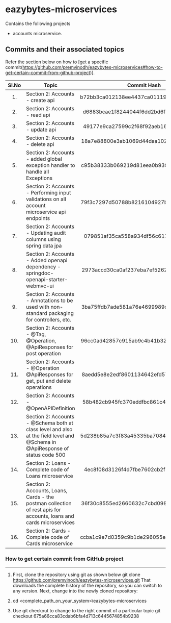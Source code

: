 <!-- 
	https://docs.github.com/en/github/writing-on-github/getting-started-with-writing-and-formatting-on-github/basic-writing-and-formatting-syntax#hiding-content-with-comments 
	https://github.com/adam-p/markdown-here/wiki/Markdown-Cheatsheet#tables
-->
# eazybytes-microservices

Contains the following projects
- accounts microservice.

Commits and their associated topics 
-----------------------------------
Refer the section below on how to [get a specific commit(https://github.com/premvinodh/eazybytes-microservices#how-to-get-certain-commit-from-github-project)].

| Sl.No		| Topic                                       																						| Commit Hash           								|
|:---------:|-----------------------------------------------------------------------------------------------------------------------------------|:-----------------------------------------------------:|
| 	1.		| Section 2: Accounts - create api     																								| b72bb3ca012138ee4437ca011192b700a2e2214a				|
| 	2.		| Section 2: Accounts - read api     																								| d6883bcae1f8244044f6dd2bd6ff87120a0c7cb6				|
| 	3.		| Section 2: Accounts - update api     																								| 49177e9ca27599c2f68f92aeb16a9c8579ff5ced				|
| 	4.		| Section 2: Accounts - delete api     																								| 18a7e88800e3ab1069d44daa102c8b706b9fac1d				|
| 	5.		| Section 2: Accounts - added global exception handler to handle all Exceptions  													| c95b38333b069219d81eea0b9396535badf4f2e3				|
| 	6.		| Section 2: Accounts - Performing input validations on all account microservice api endpoints  									| 79f3c7297d50788b8216104927beebcaecb111db				|
| 	7.		| Section 2: Accounts - Updating audit columns using spring data jpa  																| 079851af35ca558a934df56c617fbdedbf14f57f				|
| 	8.		| Section 2: Accounts - Added openapi dependency - springdoc-openapi-starter-webmvc-ui												| 2973accd30ca0af237eba7ef5262349466a6120d				|
| 	9.		| Section 2: Accounts - Annotations to be used with non-standard packaging for controllers, etc.									| 3ba75ffdb7ade581a76e4699989d51c93778d877				|
| 	10.		| Section 2: Accounts - @Tag, @Operation, @ApiResponses	for post operation															| 96cc0ad42857c915ab9c4b41b329b1aa86e73c5a				|
| 	11.		| Section 2: Accounts - @Operation @ApiResponses for get, put and delete operations													| 8aedd5e8e2edf8601134642efd575baa78db0b87				|
| 	12.		| Section 2: Accounts - @OpenAPIDefinition																							| 58b482cb945fc370eddfbc861c42cd9355240afe				|
| 	13.		| Section 2: Accounts - @Schema both at class level and also at the field level and @Schema in @ApiResponse of status code 500		| 5d238b85a7c3f83a45335ba7084d1814072b603a				|
| 	14.		| Section 2: Loans - Complete code of Loans microservice																			| 4ec8f08d3126f4d7fbe7602cb2f32e96fbe3f3dd				|
| 	15.		| Section 2: Accounts, Loans, Cards - the postman collection of rest apis for accounts, loans and cards microservices				| 36f30c8555ed2660632c7cbd098675a3d8c2f6e9				|
| 	16.		| Section 2: Cards - Complete code of Cards microservice																			| ccba1c9e7d0359c9b1de296055e99024e4d25436				|

### How to get certain commit from GitHub project
------------------------------------------------
1. First, clone the repository using git as shown below
git clone https://github.com/premvinodh/eazybytes-microservices.git
That downloads the complete history of the repository, so you can switch to any version. Next, change into the newly cloned repository:

2. cd <complete_path_on_your_system>\eazybytes-microservices

3. Use git checkout <COMMIT> to change to the right commit of a particular topic
git checkout 675a66cca83cdab6bfa4d713c6445674854b9238
